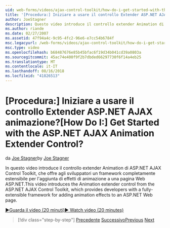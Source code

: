 ```yaml
---
uid: web-forms/videos/ajax-control-toolkit/how-do-i-get-started-with-the-aspnet-ajax-animation-extender-control
title: '[Procedura:] Iniziare a usare il controllo Extender ASP.NET AJAX animazione? | Microsoft Docs'
author: JoeStagner
description: Questo video introduce il controllo extender Animation di ASP.NET AJAX Control Toolkit, che offre agli sviluppatori un framework completamente estensibile per un...
ms.author: riande
ms.date: 02/27/2007
ms.assetid: 47f94a4c-9c95-4fc2-96e6-e7cc54b6784f
msc.legacyurl: /web-forms/videos/ajax-control-toolkit/how-do-i-get-started-with-the-aspnet-ajax-animation-extender-control
msc.type: video
ms.openlocfilehash: b68487676e85b45bfac6f19d34b041cd39a0803a
ms.sourcegitcommit: 45ac74e400f9f2b7dbded66297730f6f14a4eb25
ms.translationtype: MT
ms.contentlocale: it-IT
ms.lasthandoff: 08/16/2018
ms.locfileid: "41826513"
---
```

<a name="how-do-i-get-started-with-the-aspnet-ajax-animation-extender-control"></a><span data-ttu-id="145ed-104">[Procedura:] Iniziare a usare il controllo Extender ASP.NET AJAX animazione?</span><span class="sxs-lookup"><span data-stu-id="145ed-104">[How Do I:] Get Started with the ASP.NET AJAX Animation Extender Control?</span></span>
====================
<span data-ttu-id="145ed-105">da [Joe Stagner](https://github.com/JoeStagner)</span><span class="sxs-lookup"><span data-stu-id="145ed-105">by [Joe Stagner](https://github.com/JoeStagner)</span></span>

<span data-ttu-id="145ed-106">In questo video introduce il controllo extender Animation di ASP.NET AJAX Control Toolkit, che offre agli sviluppatori un framework completamente estensibile per l'aggiunta di effetti di animazione a una pagina Web ASP.NET.</span><span class="sxs-lookup"><span data-stu-id="145ed-106">This video introduces the Animation extender control from the ASP.NET AJAX Control Toolkit, which provides developers with a fully-extensible framework for adding animation effects to an ASP.NET Web page.</span></span>

[<span data-ttu-id="145ed-107">&#9654;Guarda il video (20 minuti)</span><span class="sxs-lookup"><span data-stu-id="145ed-107">&#9654; Watch video (20 minutes)</span></span>](https://channel9.msdn.com/Blogs/ASP-NET-Site-Videos/how-do-i-get-started-with-the-aspnet-ajax-animation-extender-control)

> [!div class="step-by-step"]
> <span data-ttu-id="145ed-108">[Precedente](how-do-i-use-the-aspnet-ajax-passwordstrength-extender.md)
> [Successivo](how-do-i-use-the-aspnet-ajax-confirmbutton-extender.md)</span><span class="sxs-lookup"><span data-stu-id="145ed-108">[Previous](how-do-i-use-the-aspnet-ajax-passwordstrength-extender.md)
[Next](how-do-i-use-the-aspnet-ajax-confirmbutton-extender.md)</span></span>
